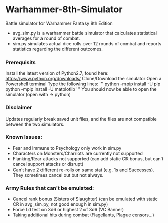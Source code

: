 # Warhammer-8th-Simulator
Battle simulator for Warhammer Fantasy 8th Edition

* avg_sim.py is a warhammer battle simulator that calculates statistical averages for a round of combat.
* sim.py simulates actual dice rolls over 12 rounds of combat and reports statistics regarding the different outcomes.

### Prerequisits
Install the latest version of Python2.7, found here: https://www.python.org/downloads/
Clone/Download the simulator
Open a Powershell terminal
Type the following lines:
'''
python -mpip install -U pip
python -mpip install -U matplotlib
'''
You should now be able to open the simulator (open with -> python)

### Disclaimer
Updates regularly break saved unit files, and the files are not compatible between the two simulators.
### Known Issues:
* Fear and Immune to Psychology only work in sim.py
* Characters on Monsters/Charriots are currently not supported
* Flanking/Rear attacks not supported (can add static CR bonus, but can't cancel support attacks or disrupt)
* Can't have 2 different re-rolls on same stat (e.g. 1s and Successes). They sometimes cancel out but not always.
### Army Rules that can't be emulated:
* Cancel rank bonus (Sisters of Slaughter) (can be emulated with static CR in avg_sim.py, not good enough in sim.py)
* Force Ld test on 3d6 or highest 2 of 3d6 (VC Banner)
* Taking additional hits during combat (Flagellants, Plague censors...)


